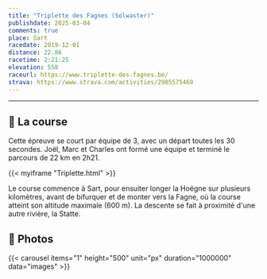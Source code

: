 ```yaml
---
title: "Triplette des Fagnes (Solwaster)"
publishdate: 2025-03-04
comments: true
place: Sart
racedate: 2019-12-01
distance: 22.86
racetime: 2:21:25 	 
elevation: 558	
raceurl: https://www.triplette-des-fagnes.be/
strava: https://www.strava.com/activities/2905575469
---
```

---------------

## 🏁 La course

Cette épreuve se court par équipe de 3, avec un départ toutes les 30 secondes. Joël, Marc et Charles ont formé une équipe et terminé le parcours de 22 km en 2h21.

{{< myiframe "Triplette.html" >}}

Le course commence à Sart, pour ensuiter longer la Hoëgne sur plusieurs kilomètres, avant de bifurquer et de monter vers la Fagne, où la course atteint son altitude maximale (600 m). La descente se fait à proximité d'une autre rivière, la Statte.

## 📸 Photos

{{< carousel items="1" height="500" unit="px" duration="1000000" data="images" >}}

